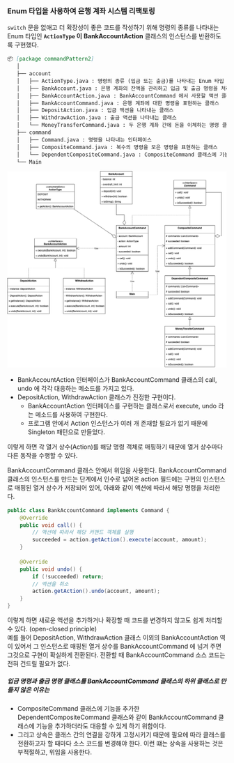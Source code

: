 ### Enum 타입을 사용하여 은행 계좌 시스템 리팩토링

`switch` 문을 없애고 더 확장성이 좋은 코드를 작성하기 위해
명령의 종류를 나타내는 Enum 타입인 **`ActionType` 이** **BankAccountAction** 클래스의 인스턴스를 반환하도록 구현했다.

```markdown
📦 [package commandPattern2]
   │
   ├── account
   │   ├── ActionType.java : 명령의 종류 (입금 또는 출금)를 나타내는 Enum 타입
   │   ├── BankAccount.java : 은행 계좌의 잔액을 관리하고 입금 및 출금 명령을 처리하는 은행 계좌 클래스
   │   ├── BankAccountAction.java : BankAccountCommand 에서 사용할 액션 클래스
   │   ├── BankAccountCommand.java : 은행 계좌에 대한 명령을 표현하는 클래스
   │   ├── DepositAction.java : 입금 액션을 나타내는 클래스
   │   ├── WithdrawAction.java : 출금 액션을 나타내는 클래스
   │   └── MoneyTransferCommand.java : 두 은행 계좌 간에 돈을 이체하는 명령 클래스
   ├── command
   │   ├── Command.java : 명령을 나타내는 인터페이스
   │   ├── CompositeCommand.java : 복수의 명령을 모은 명령을 표현하는 클래스
   │   └── DependentCompositeCommand.java : CompositeCommand 클래스에 기능을 추가한 클래스
   └── Main

```
![Command 패턴 리팩토링 UML Diagram](command-2.drawio.png)

- BankAccountAction 인터페이스가 BankAccountCommand 클래스의 call, undo 에 각각 대응하는 메소드를 가지고 있다. 
- DepositAction, WithdrawAction 클래스가 진정한 구현이다.
  - BankAccountAction 인터페이스를 구현하는 클래스로서 execute, undo 라는 메소드를 사용하여 구현한다.
  - 프로그램 안에서 Action 인스턴스가 여러 개 존재할 필요가 없기 때문에 Singleton 패턴으로 만들었다.

이렇게 하면 각 열거 상수(Action)를 해당 명령 객체로 매핑하기 때문에 열거 상수마다 다른 동작을 수행할 수 있다.

BankAccountCommand 클래스 안에서 위임을 사용한다.
BankAccountCommand 클래스의 인스턴스를 만드는 단계에서 인수로 넘어온 action 필드에는 구현의 인스턴스로 매핑된 열거 상수가 저장되어 있어, 아래와 같이 액션에 따라서 해당 명령을 처리한다.

```java
public class BankAccountCommand implements Command {
    @Override
    public void call() {
        // 액션에 따라서 해당 커맨드 객체를 실행
        succeeded = action.getAction().execute(account, amount);
    }
    
    @Override
    public void undo() {
        if (!succeeded) return;
        // 액션을 취소
        action.getAction().undo(account, amount);
    }
}

```

이렇게 하면 새로운 액션을 추가하거나 확장할 때 코드를 변경하지 않고도 쉽게 처리할 수 있다. (open-closed principle)  
예를 들어 DepositAction, WithdrawAction 클래스 이외의 BankAccountAction 역이 있어서
그 인스턴스로 매핑된 열거 상수를 BankAccountCommand 에 넘겨 주면 그것으로 구현이 확실하게 전환된다.
전환할 때 BankAccountCommand 소스 코드는 전혀 건드릴 필요가 없다.

##### 입금 명령과 출금 명령 클래스를 BankAccountCommand 클래스의 하위 클래스로 만들지 않은 이유는
- CompositeCommand 클래스에 기능을 추가한 DependentCompositeCommand 클래스와 같이
BankAccountCommand 클래스에 기능을 추가하더라도 대응할 수 있게 하기 위함이다.
- 그리고 상속은 클래스 간의 연결을 강하게 고정시키기 때문에 필요에 따라 클래스를 전환하고자 할 때마다 소스 코드를 변경해야 한다.
이런 떄는 상속을 사용하는 것은 부적절하고, 위임을 사용한다.
